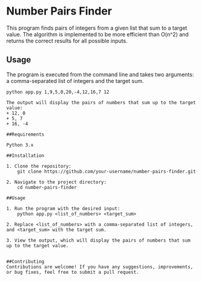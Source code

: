 # Number Pairs Finder

This program finds pairs of integers from a given list that sum to a target value. The algorithm is implemented to be more efficient than O(n^2) and returns the correct results for all possible inputs.

## Usage

The program is executed from the command line and takes two arguments: a comma-separated list of integers and the target sum.

```shell
python app.py 1,9,5,0,20,-4,12,16,7 12

The output will display the pairs of numbers that sum up to the target value:
+ 12, 0
+ 5, 7
+ 16, -4

##Requirements

Python 3.x

##Installation

1. Clone the repository:
    git clone https://github.com/your-username/number-pairs-finder.git

2. Navigate to the project directory:
    cd number-pairs-finder

##Usage

1. Run the program with the desired input:
    python app.py <list_of_numbers> <target_sum>
    
2. Replace <list_of_numbers> with a comma-separated list of integers, and <target_sum> with the target sum.

3. View the output, which will display the pairs of numbers that sum up to the target value.


##Contributing
Contributions are welcome! If you have any suggestions, improvements, or bug fixes, feel free to submit a pull request.
